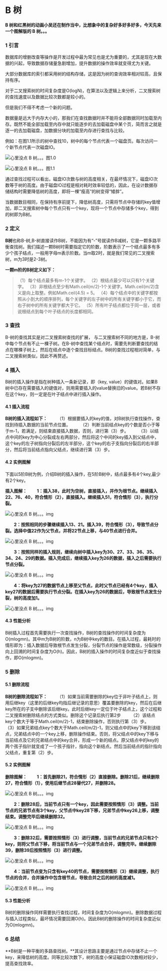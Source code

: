 # B 树



**B 树和红黑树的动画小吴还在制作当中，比想象中的复杂好多好多好多，今天先来一个图解版的 B 树。。。**

### 1 引言

数据库的增删改查等操作是开发过程中最为常见也是尤为重要的，尤其是现在大数据的兴起，导致数据存储量急剧增加，提升数据的操作效率就变得尤为关键。

大部分数据库的索引都采用树的结构存储，这是因为树的查询效率相对较高，且保持有序。

对于二叉搜索树的时间复杂度是O(logN)，在算法以及逻辑上来分析，二叉搜索树的查找速度以及数据比较次数都是较小的。

但是我们不得不考虑一个新的问题。

数据量是远大于内存大小的，那我们在查找数据时并不能将全部数据同时加载至内存。既然不能全部加载至内存中就只能逐步的去加载磁盘中某个页，简而言之就是逐一的去加载磁盘，加数据分块的加载至内存进行查找与比较。

例如：在图1.1所示的树中查找10，树中的每个节点代表一个磁盘页。每次访问一个新节点代表一次磁盘IO。

![心里没点 B 树。。。](http://www.cxyxiaowu.com/wp-content/uploads/2019/10/1571057668-53cd9e06db5354a.png)图1.0



![心里没点 B 树。。。](http://www.cxyxiaowu.com/wp-content/uploads/2019/10/1571057668-a07d1f5f7401902.png)图1.1

通过查找过程可以看出，磁盘IO次数与树的高度相关，在最坏情况下，磁盘IO次数等于树的高度。由于磁盘IO过程是相对耗时效率较低的，因此，在设计数据存储结构时需要降低树的高度，即将一棵“瘦高”的树变得“矮胖”。

当数据数目相同，在保持有序前提下，降低树高度，只需将节点中存储的key值增加，即二叉搜索树中每个节点只有一个key，现将一个节点中存储多个key，得到的树即为B树。

### 2 定义

**B树**也称B-树,B-树直接读作B树，不能因为有“-”号就读作B减树，它是一颗多路平衡查找树。我们描述一颗B树时需要指定它的阶数，阶数表示了一个结点最多有多少个孩子结点，一般用字母m表示阶数。当m取2时，就是我们常见的二叉搜索树，m为3时是2-3树。


**一颗m阶的B树定义如下：**

> （1）每个结点最多有m-1个关键字。
> （2）根结点最少可以只有1个关键字。
> （3）非根结点至少有Math.ceil(m/2)-1个关键字。Math.ceil(m/2)含义是向上取整。例如Math.ceil(4.5) = 5。
> （4）每个结点中的关键字都按照从小到大的顺序排列，每个关键字的左子树中的所有关键字都小于它，而右子树中的所有关键字都大于它。
> （5）所有叶子结点都位于同一层，或者说根结点到每个叶子结点的长度都相同。

### 3 查找

B-树的查找其实是对二叉搜索树查找的扩展， 与二叉搜索树不同的地方是，B-树中每个节点有不止一棵子树。在B-树中查找某个结点时，需要先判断要查找的结点在哪棵子树上，然后在结点中逐个查找目标结点。B树的查找过程相对简单，与二叉搜索树类似，因此不再赘述。

### 4 插入

B树的插入操作是指在树种插入一条新记录，即（key, value）的键值对。如果B树中已存在需要插入的键值对，则用需要插入的value替换旧的value。若B树不存在这个key，则一定是在叶子结点中进行插入操作。

#### 4.1 插入流程

**B树的插入流程如下：**
  （1）根据要插入的key的值，对B树执行查找操作，查找到待插入数据的当前节点位置。
  （2）判断当前结点key的个数是否小于等于m-1，若满足，则结束直接插入数据，否则，进行第（3）步。
  （3）以结点中间的key为中心分裂成左右两部分，然后将这个中间的key插入到父结点中，这个key的左子树指向分裂后的左半部分，这个key的右子支指向分裂后的右半部分，然后将当前结点指向父结点，继续进行第（3）步。

#### 4.2 实例图解

下面以5阶B树为例，介绍B树的插入操作，在5阶B树中，结点最多有4个key,最少有2个key。

**插入图解：**
  **1：插入38，此时为空树，直接插入，并作为根节点。继续插入22、76、40，符合情形（2），直接插入。继续插入51，符合情形（3），执行分裂。**

![心里没点 B 树。。。](http://www.cxyxiaowu.com/wp-content/uploads/2019/10/1571057669-b5353afb45b0985.jpg)img


  **2：按照相同的步骤继续插入13、21。插入39，符合情形（3），导致节点分裂。选择中值22作为父节点，并将22节点上移，与40节点进行合并。**

![心里没点 B 树。。。](http://www.cxyxiaowu.com/wp-content/uploads/2019/10/1571057669-a1c2cac25e0dcee.jpg)img


  **3：按照同样的插入规则，继续向树中插入key为30、27、33、36、35、34、24、29的数据。插入完成后，继续插入key为26的数据，插入之后需要执行节点分裂。**

![心里没点 B 树。。。](http://www.cxyxiaowu.com/wp-content/uploads/2019/10/1571057669-b22a0900e6b4167.jpg)img


  **4：将key为27的数据节点上移至父节点，此时父节点已经有4个key，插入key27的数据后需要执行节点分裂。在插入key为26的数据后，导致根节点发生分裂，树的高度加1。**

![心里没点 B 树。。。](http://www.cxyxiaowu.com/wp-content/uploads/2019/10/1571057670-d6983c5c937cca1.jpg)img

#### 4.3 性能分析

B树插入过程首先需要执行一次查找操作，B树的查找操作的时间复杂度为O(mlogmn)。其中m为B树的阶数，n为B树中key的数目。在插入过程，最耗时的情形即为：插入数据后导致根节点发生分裂，分裂节点的操作是常数级，分裂操作向上回溯的时间复杂度为O(h)。因此，B树的插入操作的时间复杂度近似于查找操作，即O(mlogmn)。

### 5 删除

#### 5.1 删除流程

**B树的删除流程如下：**
  （1）如果当前需要删除的key位于非叶子结点上，则用后继key（这里的后继key均指后继记录的意思）覆盖要删除的key，然后在后继key所在的子支中删除该后继key。此时后继key一定位于叶子结点上，这个过程和二叉搜索树删除结点的方式类似。删除这个记录后执行第2步
  （2）该结点key个数大于等于Math.ceil(m/2)-1，结束删除操作，否则执行第（3）步。
  （3）如果兄弟结点key个数大于Math.ceil(m/2)-1，则父结点中的key下移到该结点，兄弟结点中的一个key上移，删除操作结束。否则，将父结点中的key下移与当前结点及它的兄弟结点中的key合并，形成一个新的结点。原父结点中的key的两个孩子指针就变成了一个孩子指针，指向这个新结点。然后当前结点的指针指向父结点，重复第（2）步。

#### 5.2 实例图解

**删除图解：**
  **1：首先删除21，符合情形（2）直接删除。删除21后，继续删除27，符合情形（1），使用后继节点28替代27，并删除28。**

![心里没点 B 树。。。](http://www.cxyxiaowu.com/wp-content/uploads/2019/10/1571057670-934c75cb2d07730.jpg)img


  **2：删除28后，当前节点只有一个key，因此需要按照情形（3）调整。当前节点的兄弟节点有3个key，父节点中key28下移，兄弟节点中key26上移，调整结束。调整完毕后继续删除32。**

![心里没点 B 树。。。](http://www.cxyxiaowu.com/wp-content/uploads/2019/10/1571057671-2b7a20deb473d59.jpg)img


  **3：删除32后，需要按照情形（3）进行调整，当前节点的兄弟节点只有2个key，则将父节点下移，将当前节点与一个兄弟节点合并，调整完毕。继续删除39，删除39后按照情形（3）进行调整。**

![心里没点 B 树。。。](http://www.cxyxiaowu.com/wp-content/uploads/2019/10/1571057671-6fcc402e13ed71b.jpg)img


  **4：当前节点变为只含有key40的节点，需要按照情形（3）继续调整，执行节点的合并，合并操作中包含根节点，导致合并之后的树的高度减1。**

![心里没点 B 树。。。](http://www.cxyxiaowu.com/wp-content/uploads/2019/10/1571057672-08ae588f527ea3f.jpg)img

#### 5.3 性能分析

B树的删除操作同样需要执行查找过程，时间复杂度为O(mlogmn)。删除数据过程与插入过程类似，最坏情况需要回溯O(h)。因此B树的删除操作的时间复杂度近似为O(mlogmn)。

### 6 总结

**B树是一种平衡的多路查找树。**其设计思路主要是通过节点中存储不止一个key，来降低树的高度。同等比较次数下，树的高度小保证磁盘IO次数相对较少，提高查找效率。